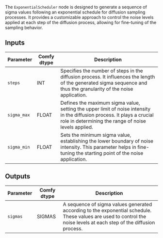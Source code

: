 The `ExponentialScheduler` node is designed to generate a sequence of sigma values following an exponential schedule for diffusion sampling processes. It provides a customizable approach to control the noise levels applied at each step of the diffusion process, allowing for fine-tuning of the sampling behavior.

## Inputs

| Parameter   | Comfy dtype | Description                                                                                   |
|-------------|-------------|---------------------------------------------------------------------------------------------|
| `steps`     | INT         | Specifies the number of steps in the diffusion process. It influences the length of the generated sigma sequence and thus the granularity of the noise application. |
| `sigma_max` | FLOAT       | Defines the maximum sigma value, setting the upper limit of noise intensity in the diffusion process. It plays a crucial role in determining the range of noise levels applied. |
| `sigma_min` | FLOAT       | Sets the minimum sigma value, establishing the lower boundary of noise intensity. This parameter helps in fine-tuning the starting point of the noise application. |

## Outputs

| Parameter | Comfy dtype | Description                                                                                   |
|-----------|-------------|---------------------------------------------------------------------------------------------|
| `sigmas`  | SIGMAS      | A sequence of sigma values generated according to the exponential schedule. These values are used to control the noise levels at each step of the diffusion process. |
